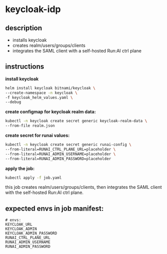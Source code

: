 # keycloak-idp
## description
- installs keycloak
- creates realm/users/groups/clients
- integrates the SAML client with a self-hosted Run:AI ctrl plane

## instructions

**install keycloak**

```bash
helm install keycloak bitnami/keycloak \
--create-namespace -n keycloak \
-f keycloak_helm_values.yaml \
--debug
```

**create configmap for keycloak realm data:**
```bash
kubectl -n keycloak create secret generic keycloak-realm-data \
--from-file realm.json
```


**create secret for runai values:**

```bash
kubectl -n keycloak create secret generic runai-config \
--from-literal=RUNAI_CTRL_PLANE_URL=placeholder \
--from-literal=RUNAI_ADMIN_USERNAME=placeholder \
--from-literal=RUNAI_ADMIN_PASSWORD=placeholder
```

**apply the job:**

```bash
kubectl apply -f job.yaml
```

this job creates realm/users/groups/clients, then integrates the SAML client with the self-hosted Run:AI ctrl plane.


## expected envs in job manifest:
```
# envs:
KEYCLOAK_URL
KEYCLOAK_ADMIN
KEYCLOAK_ADMIN_PASSWORD
RUNAI_CTRL_PLANE_URL
RUNAI_ADMIN_USERNAME
RUNAI_ADMIN_PASSWORD
```